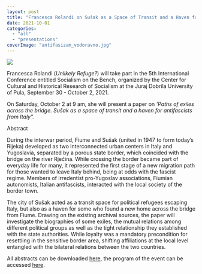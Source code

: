 ```yaml
---
layout: post
title: "Francesca Rolandi on Sušak as a Space of Transit and a Haven for Antifascists from Italy"
date: 2021-10-01
categories: 
  - "all"
  - "presentations"
coverImage: "antifasizam_vodoravno.jpg"
---
```


[![](../../../../assets/images/antifasizam_vodoravno-1024x536.jpg)](https://www.unipu.hr/ckpis/socijalizam_na_klupi/2021)

Francesca Rolandi (_Unlikely Refuge?_) will take part in the 5th International Conference entitled Socialism on the Bench, organized by the Center for Cultural and Historical Research of Socialism at the Juraj Dobrila University of Pula, September 30 - October 2, 2021. 

On Saturday, October 2 at 9 am, she will present a paper on _'Paths of exiles across the bridge. Sušak as a space of transit and a haven for antifascists from Italy"._

Abstract

During the interwar period, Fiume and Sušak (united in 1947 to form today’s Rijeka) developed as two interconnected urban centers in Italy and Yugoslavia, separated by a porous state border, which coincided with the bridge on the river Rječina. While crossing the border became part of everyday life for many, it represented the first stage of a new migration path for those wanted to leave Italy behind, being at odds with the fascist regime. Members of irredentist pro-Yugoslav associations, Fiumian autonomists, Italian antifascists, interacted with the local society of the border town.

The city of Sušak acted as a transit space for political refugees escaping Italy, but also as a haven for some who found a new home across the bridge from Fiume. Drawing on the existing archival sources, the paper will investigate the biographies of some exiles, the mutual relations among different political groups as well as the tight relationship they established with the state authorities. While loyalty was a mandatory precondition for resettling in the sensitive border area, shifting affiliations at the local level entangled with the bilateral relations between the two countries.

All abstracts can be downloaded [here](https://www.unipu.hr/images/50031998/5SnK-BOOK.pdf), the program of the event can be accessed [here](https://www.unipu.hr/images/50031998/5SnK-PROGRAM.pdf).
